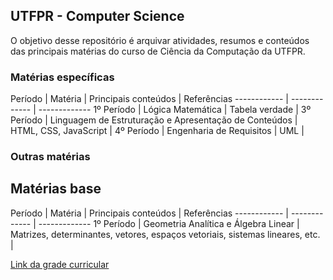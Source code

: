 ## UTFPR - Computer Science

O objetivo desse repositório é arquivar atividades, resumos e conteúdos das principais matérias do curso de Ciência da Computação da UTFPR.

### Matérias específicas

Período | Matéria | Principais conteúdos | Referências
------------ | ------------- | -------------
1º Período | Lógica Matemática | Tabela verdade |
3º Período | Linguagem de Estruturação e Apresentação de Conteúdos | HTML, CSS, JavaScript |
4º Período | Engenharia de Requisitos | UML | 

### Outras matérias

## Matérias base

Período | Matéria | Principais conteúdos | Referências
------------ | ------------- | -------------
1º Período | Geometria Analítica e Álgebra Linear | Matrizes, determinantes, vetores, espaços vetoriais, sistemas lineares, etc. |

[Link da grade curricular](http://www.utfpr.edu.br/cursos/graduacao/bacharelado/ciencia-da-computacao)
